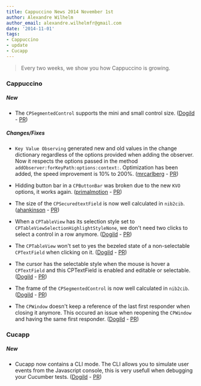 ```yaml
---
title: Cappuccino News 2014 November 1st
author: Alexandre Wilhelm
author_email: alexandre.wilhelmfr@gmail.com
date: '2014-11-01'
tags:
- Cappuccino
- update
- Cucapp
---
```


> Every two weeks, we show you how Cappuccino is growing.

### Cappuccino

##### New

- The `CPSegmentedControl` supports the mini and small control size. ([Dogild](https://github.com/Dogild) - [PR](https://github.com/cappuccino/cappuccino/pull/2226))

##### Changes/Fixes

- `Key Value Observing` generated new and old values in the change dictionary regardless of the options provided when adding the observer. Now it respects the options passed in the method `addObserver:forKeyPath:options:context:`. Optimization has been added, the speed improvement is 10% to 200%. ([mrcarlberg](https://github.com/mrcarlberg) - [PR](https://github.com/cappuccino/cappuccino/pull/2224))

- Hidding button bar  in a `CPButtonBar` was broken due to the new `KVO` options, it works again. ([primalmotion](https://github.com/primalmotion) - [PR](https://github.com/cappuccino/cappuccino/commit/8eb52f9a888c2183b7ee022eb52cea24ce8bb8c8))

- The size of the `CPSecuredtextField` is now well calculated in `nib2cib`. ([ahankinson](https://github.com/ahankinson) - [PR](https://github.com/cappuccino/cappuccino/pull/2234))

- When a `CPTableView` has its selection style set to `CPTableViewSelectionHighlightStyleNone`, we don't need two clicks to select a control in a row anymore. ([Dogild](https://github.com/Dogild) - [PR](https://github.com/cappuccino/cappuccino/pull/2231))

- The `CPTableView` won't set to yes the bezeled state of a non-selectable `CPTextField` when clicking on it. ([Dogild](https://github.com/Dogild) - [PR](https://github.com/cappuccino/cappuccino/pull/2230))

- The cursor has the selectable style when the mouse is hover a `CPTextField` and this CPTextField is enabled and editable or selectable. ([Dogild](https://github.com/Dogild) - [PR](https://github.com/cappuccino/cappuccino/pull/2233))

- The frame of the `CPSegmentedControl` is now well calculated in `nib2cib`. ([Dogild](https://github.com/Dogild) - [PR](https://github.com/cappuccino/cappuccino/pull/2226))

- The `CPWindow` doesn't keep a reference of the last first responder when closing it anymore. This occured an issue when reopening the `CPWindow` and having the same first responder. ([Dogild](https://github.com/Dogild) - [PR](https://github.com/cappuccino/cappuccino/pull/2229))


### Cucapp

##### New

- Cucapp now contains a CLI mode. The CLI allows you to simulate user events from the Javascript console, this is very usefull when debugging your Cucumber tests. ([Dogild](https://github.com/Dogild) - [PR](https://github.com/cappuccino/cucapp/pull/16))